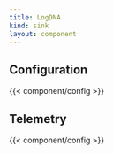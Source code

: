 ```yaml
---
title: LogDNA
kind: sink
layout: component
---
```


## Configuration

{{< component/config >}}

## Telemetry

{{< component/config >}}
